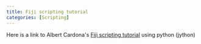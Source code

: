 ```yaml
---
title: Fiji scripting tutorial
categories: [Scripting]
---
```


Here is a link to Albert Cardona's [Fiji scripting tutorial](https://syn.mrc-lmb.cam.ac.uk/acardona/fiji-tutorial/) using python (jython)


